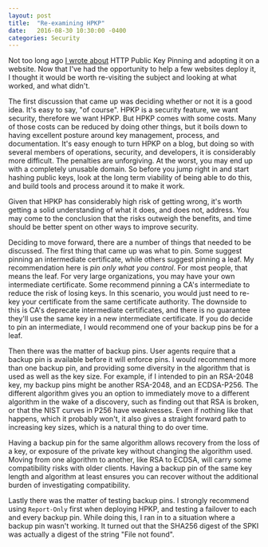 ```yaml
---
layout: post
title:  "Re-examining HPKP"
date:   2016-08-30 10:30:00 -0400
categories: Security
---
```


Not too long ago [I wrote about][1] HTTP Public Key Pinning and adopting it on a website.
Now that I've had the opportunity to help a few websites deploy it, I thought it would be
worth re-visiting the subject and looking at what worked, and what didn't.

The first discussion that came up was deciding whether or not it is a good idea. It's easy
to say, "of course". HPKP is a security feature, we want security, therefore we want HPKP.
But HPKP comes with some costs. Many of those costs can be reduced by doing other things,
but it boils down to having excellent posture around key management, process, and documentation.
It's easy enough to turn HPKP on a blog, but doing so with several members of operations,
security, and developers, it is considerably more difficult. The penalties are unforgiving.
At the worst, you may end up with a completely unusable domain. So before you jump right in
and start hashing public keys, look at the long term viability of being able to do this,
and build tools and process around it to make it work.

Given that HPKP has considerably high risk of getting wrong, it's worth getting a solid
understanding of what it does, and does not, address.  You may come to the conclusion that
the risks outweigh the benefits, and time should be better spent on other ways to improve
security.

Deciding to move forward, there are a number of things that needed to be discussed. The
first thing that came up was what to pin. Some suggest pinning an intermediate certificate,
while others suggest pinning a leaf. My recommendation here is *pin only what you control*.
For most people, that means the leaf. For very large organizations, you may have your own
intermediate certificate. Some recommend pinning a CA's intermediate to reduce the risk
of losing keys. In this scenario, you would just need to re-key your certificate from
the same certificate authority. The downside to this is CA's deprecate intermediate
certificates, and there is no guarantee they'll use the same key in a new intermediate
certificate. If you do decide to pin an intermediate, I would recommend one of your backup
pins be for a leaf.

Then there was the matter of backup pins. User agents require that a backup pin is available
before it will enforce pins. I would recommend more than one backup pin, and providing some
diversity in the algorithm that is used as well as the key size. For example, if I intended
to pin an RSA-2048 key, my backup pins might be another RSA-2048, and an ECDSA-P256. The
different algorithm gives you an option to immediately move to a different algorithm in the
wake of a discovery, such as finding out that RSA is broken, or that the NIST curves in P256
have weaknesses. Even if nothing like that happens, which it probably won't, it also gives
a straight forward path to increasing key sizes, which is a natural thing to do over time.

Having a backup pin for the same algorithm allows recovery from the loss of a key, or exposure
of the private key without changing the algorithm used. Moving from one algorithm to another,
like RSA to ECDSA, will carry some compatibility risks with older clients.  Having a backup
pin of the same key length and algorithm at least ensures you can recover without the additional
burden of investigating compatibility.

Lastly there was the matter of testing backup pins. I strongly recommend using `Report-Only`
first when deploying HPKP, and testing a failover to each and every backup pin. While doing
this, I ran in to a situation where a backup pin wasn't working. It turned out that the
SHA256 digest of the SPKI was actually a digest of the string "File not found".  

[1]: /public-key-pinning/

